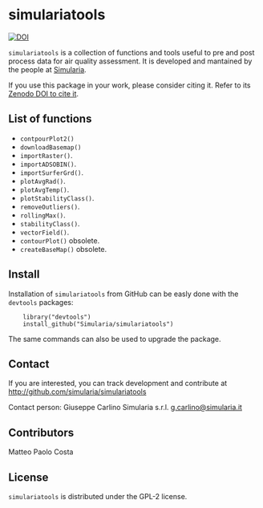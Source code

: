 # simulariatools

[![DOI](https://zenodo.org/badge/DOI/10.5281/zenodo.165117.svg)](https://doi.org/10.5281/zenodo.596741)

`simulariatools` is a collection of functions and tools useful to pre and post
process data for air quality assessment. It is developed and mantained by the
people at [Simularia](www.simularia.it).

If you use this package in your work, please consider citing it. Refer to its [Zenodo DOI to cite it](https://doi.org/10.5281/zenodo.596741).


## List of functions

- `contpourPlot2()`
- `downloadBasemap()`
- `importRaster()`.
- `importADSOBIN()`.
- `importSurferGrd()`.
- `plotAvgRad()`.
- `plotAvgTemp()`.
- `plotStabilityClass()`.
- `removeOutliers()`.
- `rollingMax()`.
- `stabilityClass()`.
- `vectorField()`.
- `contourPlot()` obsolete.
- `createBaseMap()` obsolete.

## Install

Installation of `simulariatools` from GitHub can be easly done with the `devtools` packages:

```{r}
    library("devtools")
    install_github("Simularia/simulariatools")
```

The same commands can also be used to upgrade the package.


## Contact

If you are interested, you can track development and contribute at http://github.com/simularia/simulariatools

Contact person:
    Giuseppe Carlino
    Simularia s.r.l.
    g.carlino@simularia.it


## Contributors

Matteo Paolo Costa


## License

`simulariatools` is distributed under the GPL-2 license.